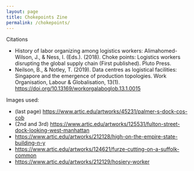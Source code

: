 ```yaml
---
layout: page
title: Chokepoints Zine
permalink: /chokepoints/
---
```


Citations
- History of labor organizing among logistics workers: Alimahomed-Wilson, J., & Ness, I. (Eds.). (2018). Choke points: Logistics workers disrupting the global supply chain (First published). Pluto Press.
- Neilson, B., & Notley, T. (2019). Data centres as logistical facilities: Singapore and the emergence of production topologies. Work Organisation, Labour & Globalisation, 13(1). https://doi.org/10.13169/workorgalaboglob.13.1.0015


Images used:
- (last page) https://www.artic.edu/artworks/45231/palmer-s-dock-cos-cob 
- (2nd and 3rd) https://www.artic.edu/artworks/125531/fulton-street-dock-looking-west-manhattan
- https://www.artic.edu/artworks/212128/high-on-the-empire-state-building-n-y
- https://www.artic.edu/artworks/124621/furze-cutting-on-a-suffolk-common
- https://www.artic.edu/artworks/212129/hosiery-worker
